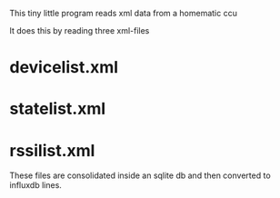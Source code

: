 
This tiny little program reads xml data from a homematic ccu

It does this by reading three xml-files

# devicelist.xml
# statelist.xml
# rssilist.xml

These files are consolidated inside an sqlite db and then converted to influxdb lines.
